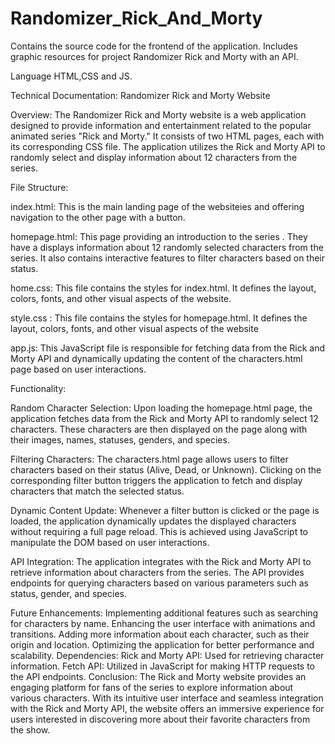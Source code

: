 # Randomizer_Rick_And_Morty
Contains the source code for the frontend of the application. Includes graphic resources for project Randomizer Rick and Morty with an API.

Language HTML,CSS and JS.


Technical Documentation:  Randomizer Rick and Morty Website

Overview:
The Randomizer Rick and Morty website is a web application designed to provide information and entertainment related to the popular animated series "Rick and Morty." It consists of two HTML pages, each with its corresponding CSS file. The application utilizes the Rick and Morty API to randomly select and display information about 12 characters from the series.

File Structure:

index.html: This is the main landing page of the websiteies and offering navigation to the other page with a button.

homepage.html: This page providing an introduction to the series . They have a displays information about 12 randomly selected characters from the series. It also contains interactive features to filter characters based on their status.

home.css: This file contains the styles for  index.html. It defines the layout, colors, fonts, and other visual aspects of the website.

style.css : This file contains the styles for  homepage.html. It defines the layout, colors, fonts, and other visual aspects of the website

app.js: This JavaScript file is responsible for fetching data from the Rick and Morty API and dynamically updating the content of the characters.html page based on user interactions.

Functionality:

Random Character Selection: Upon loading the homepage.html page, the application fetches data from the Rick and Morty API to randomly select 12 characters. These characters are then displayed on the page along with their images, names, statuses, genders, and species.

Filtering Characters: The characters.html page allows users to filter characters based on their status (Alive, Dead, or Unknown). Clicking on the corresponding filter button triggers the application to fetch and display characters that match the selected status.

Dynamic Content Update: Whenever a filter button is clicked or the page is loaded, the application dynamically updates the displayed characters without requiring a full page reload. This is achieved using JavaScript to manipulate the DOM based on user interactions.

API Integration:
The application integrates with the Rick and Morty API to retrieve information about characters from the series. The API provides endpoints for querying characters based on various parameters such as status, gender, and species.

Future Enhancements:
Implementing additional features such as searching for characters by name.
Enhancing the user interface with animations and transitions.
Adding more information about each character, such as their origin and location.
Optimizing the application for better performance and scalability.
Dependencies:
Rick and Morty API: Used for retrieving character information.
Fetch API: Utilized in JavaScript for making HTTP requests to the API endpoints.
Conclusion:
The Rick and Morty website provides an engaging platform for fans of the series to explore information about various characters. With its intuitive user interface and seamless integration with the Rick and Morty API, the website offers an immersive experience for users interested in discovering more about their favorite characters from the show.
